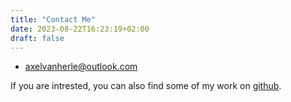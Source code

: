 ```yaml
---
title: "Contact Me"
date: 2023-08-22T16:23:19+02:00
draft: false
---
```


- axelvanherle@outlook.com

If you are intrested, you can also find some of my work on [github](https://github.com/axelvanherle).

